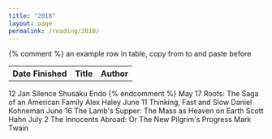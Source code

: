 ```yaml
---
title: "2018"
layout: page
permalink: /reading/2018/
---
```


<table>
<tr>
   <th>Date Finished</th>
   <th>Title</th>
   <th>Author</th>
</tr>
{% comment %}
an example row in table, copy from <tr> to </tr> and paste before </table>
<tr>
   <td>12 Jan</td>
   <td>Silence</td>
   <td>Shusaku Endo</td>
</tr>
{% endcomment %}
<tr>
   <td>May 17</td>
   <td>Roots: The Saga of an American Family</td>
   <td>Alex Haley</td>
</tr>
<tr>
   <td>June 11</td>
   <td>Thinking, Fast and Slow</td>
   <td>Daniel Kohneman</td>
</tr>
<tr>
   <td>June 16</td>
   <td>The Lamb's Supper: The Mass as Heaven on Earth</td>
   <td>Scott Hahn</td>
</tr>
<tr>
   <td>July 2</td>
   <td>The Innocents Abroad: Or The New Pilgrim's Progress</td>
   <td>Mark Twain</td>
</tr>
</table>
